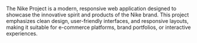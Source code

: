 The Nike Project is a modern, responsive web application designed to showcase the innovative spirit and products of the Nike brand. This project emphasizes clean design, user-friendly interfaces, and responsive layouts, making it suitable for e-commerce platforms, brand portfolios, or interactive experiences.
